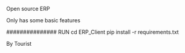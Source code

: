 Open source ERP

Only has some basic features



############### RUN
cd ERP_Client
pip install -r requirements.txt








By Tourist
